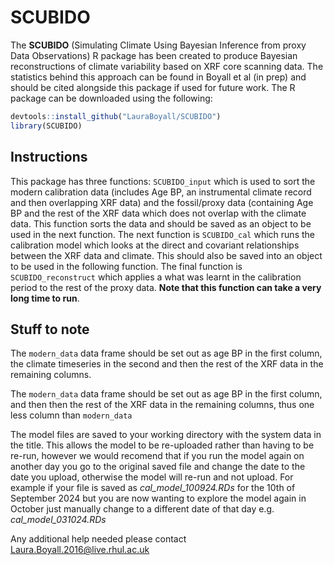# SCUBIDO
The **SCUBIDO** (Simulating Climate Using Bayesian Inference from proxy Data Observations) R package has been created to produce Bayesian reconstructions of climate variability based on XRF core scanning data. 
The statistics behind this approach can be found in Boyall et al (in prep) and should be cited alongside this package if used for future work. 
The R package can be downloaded using the following:
```r
devtools::install_github("LauraBoyall/SCUBIDO")
library(SCUBIDO)
```
## Instructions
This package has three functions: `SCUBIDO_input` which is used to sort the modern calibration data (includes Age BP, an instrumental 
climate record and then overlapping XRF data) and the fossil/proxy data (containing Age BP and the rest of the XRF data which does not overlap with the climate data. 
This function sorts the data and should be saved as an object to be used in the next function. 
The next function is `SCUBIDO_cal` which runs the calibration model which looks at the direct and covariant relationships between the XRF data and climate. This should also be saved into an 
object to be used in the following function. 
The final function is `SCUBIDO_reconstruct` which applies a what was learnt in the calibration period to the rest of the proxy data. **Note that this function can take a very long time to run**. 

## Stuff to note
The `modern_data` data frame should be set out as age BP in the first column, the climate timeseries in the second and then the rest of the XRF data in the remaining columns.

The `modern_data` data frame should be set out as age BP in the first column, and then then the rest of the XRF data in the remaining columns, thus one less column than `modern_data`

The model files are saved to your working directory with the system data in the title. This allows the model to be re-uploaded rather than having to be re-run, however we would recomend that 
if you run the model again on another day you go to the original saved file and change the date to the date you upload, otherwise the model will re-run and not upload. 
For example if your file is saved as *cal_model_100924.RDs* for the 10th of September 2024 but you are now wanting to explore the model again in October just manually change to a different 
date of that day e.g. *cal_model_031024.RDs*

Any additional help needed please contact Laura.Boyall.2016@live.rhul.ac.uk

